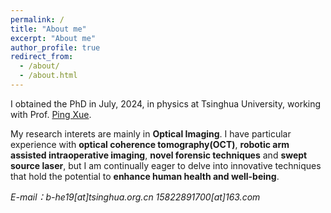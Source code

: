 ```yaml
---
permalink: /
title: "About me"
excerpt: "About me"
author_profile: true
redirect_from: 
  - /about/
  - /about.html
---
```


I obtained the PhD in July, 2024, in physics at Tsinghua University, working with Prof. [Ping Xue](https://scholar.google.com/citations?user=RX_YGBEAAAAJ&hl=zh-CN&oi=ao).

My research interets are mainly in **Optical Imaging**. I have particular experience with **optical coherence tomography(OCT)**, **robotic arm assisted intraoperative imaging**, **novel forensic techniques** and **swept source laser**, but I am continually eager to delve into innovative techniques that hold the potential to **enhance human health and well-being**.


*E-mail：b-he19[at]tsinghua.org.cn 15822891700[at]163.com*

 
 

 
